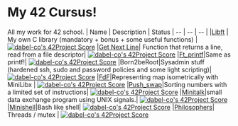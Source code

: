 # My 42 Cursus!

All my work for 42 school. 
|  Name | Description  | Status 
| -- | -- | -- |
|[Libft](https://github.com/dabel-co/Libft) | My own C library (mandatory + bonus + some useful functions) | [![dabel-co's 42Project Score](https://badge42.herokuapp.com/api/project/dabel-co/Libft)](https://github.com/JaeSeoKim/badge42)
|[Get Next Line](https://github.com/dabel-co/get_next_line)| Function that returns a line, read from a file descriptor| [![dabel-co's 42Project Score](https://badge42.herokuapp.com/api/project/dabel-co/get_next_line)](https://github.com/JaeSeoKim/badge42)
|[Ft_printf](https://github.com/dabel-co/ft_printf)|Same as printf!| [![dabel-co's 42Project Score](https://badge42.herokuapp.com/api/project/dabel-co/ft_printf)](https://github.com/JaeSeoKim/badge42)
|Born2beRoot|Sysadmin stuff (hardened ssh, sudo and password policies and some light scripting)| [![dabel-co's 42Project Score](https://badge42.herokuapp.com/api/project/dabel-co/Born2beroot)](https://github.com/JaeSeoKim/badge42)
|[FdF](https://github.com/dabel-co/FdF)|Representing map isometrically with MiniLibx | [![dabel-co's 42Project Score](https://badge42.herokuapp.com/api/project/dabel-co/FdF)](https://github.com/JaeSeoKim/badge42)
|[Push_swap](https://github.com/dabel-co/push_swap)|Sorting numbers with a limited set of instructions| [![dabel-co's 42Project Score](https://badge42.herokuapp.com/api/project/dabel-co/push_swap)](https://github.com/JaeSeoKim/badge42)
|[Minitalk](https://github.com/dabel-co/minitalk)|small data exchange program using UNIX signals.| [![dabel-co's 42Project Score](https://badge42.herokuapp.com/api/project/dabel-co/minitalk)](https://github.com/JaeSeoKim/badge42)
|[Minishell](https://github.com/dabel-co/minishell)|Bash like shell| [![dabel-co's 42Project Score](https://badge42.herokuapp.com/api/project/dabel-co/minishell)](https://github.com/JaeSeoKim/badge42)
|[Philosophers](https://github.com/dabel-co/Philosophers)| Threads / mutex | [![dabel-co's 42Project Score](https://badge42.herokuapp.com/api/project/dabel-co/Philosophers)](https://github.com/JaeSeoKim/badge42)
